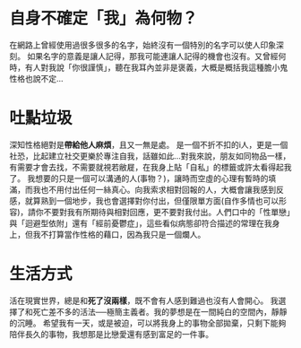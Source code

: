 # 自身不確定「我」為何物？
在網路上曾經使用過很多很多的名字，始終沒有一個特別的名字可以使人印象深刻。
如果名字的意義是讓人記得，那我可能連讓人記得的機會也沒有。又曾經何時，有人對我說「你很謹慎」，聽在我耳內並非是褒義，大概是概括我這種膽小鬼性格也說不定...

# 吐點垃圾
深知性格絕對是**帶給他人麻煩**，且又一無是處。
是一個不折不扣的i人，更是一個社恐，比起建立社交更樂於專注自我，話雖如此...對我來說，朋友如同物品一樣，有需要才會去找，不需要就視若敝屣，在我身上貼「自私」的標籤或許太看得起我了。
我想要的只是一個可以溝通的人(事物？)，讓時而空虛的心理有暫時的填滿，而我也不用付出任何一絲真心。向我索求相對回報的人，大概會讓我感到反感，就算熟到一個地步，我也會選擇對你付出，但僅限單方面(自作多情也可以形容)，請你不要對我有所期待與相對回應，更不要對我付出。人們口中的「性單戀」與「迴避型依附」還有「經前憂鬱症」，這些看似病態卻符合描述的常理在我身上，但我不打算當作性格的藉口，因為我只是一個爛人。

# 生活方式
活在現實世界，總是和**死了沒兩樣**，既不會有人感到難過也沒有人會開心。
我選擇了和死亡差不多的活法──極簡主義者。我的夢想是在一間純白的空間內，靜靜的沉睡。
希望我有一天，或是被迫，可以將我身上的事物全部拋棄，只剩下能夠陪伴長久的事物，我想那是比戀愛還有感到富足的一件事。

<!-- ##{"script":"<script async src='//busuanzi.ibruce.info/busuanzi/2.3/busuanzi.pure.mini.js'></script>"}## -->
<!-- ##{"<span id="busuanzi_container_site_pv">本頁瀏覽<span id="busuanzi_value_site_pv"></span>次</span>"}## -->
<!-- ##{"timestamp":253389225600}## -->